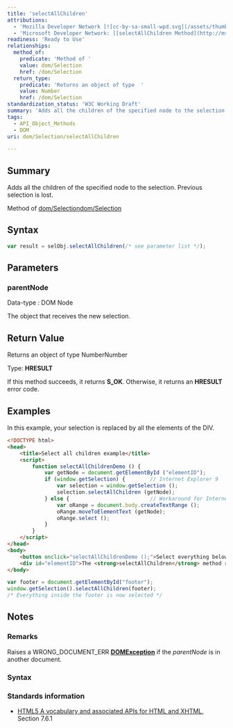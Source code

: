 ```yaml
---
title: 'selectAllChildren'
attributions:
  - 'Mozilla Developer Network [![cc-by-sa-small-wpd.svg](/assets/thumb/8/8c/cc-by-sa-small-wpd.svg/120px-cc-by-sa-small-wpd.svg.png)](http://creativecommons.org/licenses/by-sa/3.0/us/): [[Selection.selectAllChildren](https://developer.mozilla.org/en-US/docs/Web/API/Selection.selectAllChildren) Article]'
  - 'Microsoft Developer Network: [[selectAllChildren Method](http://msdn.microsoft.com/en-us/library/ie/ff975180(v=vs.85).aspx) Article]'
readiness: 'Ready to Use'
relationships:
  method_of:
    predicate: 'Method of '
    value: dom/Selection
    href: /dom/Selection
  return_type:
    predicate: 'Returns an object of type  '
    value: Number
    href: /dom/Selection
standardization_status: 'W3C Working Draft'
summary: 'Adds all the children of the specified node to the selection. Previous selection is lost.'
tags:
  - API_Object_Methods
  - DOM
uri: dom/Selection/selectAllChildren

---
```

## Summary

Adds all the children of the specified node to the selection. Previous selection is lost.

Method of [dom/Selection](/dom/Selection)[dom/Selection](/dom/Selection)

## Syntax

``` js
var result = selObj.selectAllChildren(/* see parameter list */);
```

## Parameters

### parentNode

 Data-type
:   DOM Node

 The object that receives the new selection.

## Return Value

Returns an object of type NumberNumber

Type: **HRESULT**

If this method succeeds, it returns **S\_OK**. Otherwise, it returns an **HRESULT** error code.

## Examples

In this example, your selection is replaced by all the elements of the DIV.

``` html
<!DOCTYPE html>
<head>
    <title>Select all children example</title>
    <script>
        function selectAllChildrenDemo () {
            var getNode = document.getElementById ("elementID");
            if (window.getSelection) {        // Internet Explorer 9
                var selection = window.getSelection ();
                selection.selectAllChildren (getNode);
            } else {                          // Workaround for Internet Explorer 8 & earlier
                var oRange = document.body.createTextRange ();
                oRange.moveToElementText (getNode);
                oRange.select ();
            }
        }
    </script>
</head>
<body>
    <button onclick="selectAllChildrenDemo ();">Select everything below</button>
    <div id="elementID">The <strong>selectAllChildren</strong> method replaces the current <em>selection</em> with the all the <strong>contents</strong> of the specified element (in this case a DIV).</div>
</body>
```

``` js
var footer = document.getElementById("footer");
window.getSelection().selectAllChildren(footer);
/* Everything inside the footer is now selected */
```

## Notes

### Remarks

Raises a WRONG\_DOCUMENT\_ERR [**DOMException**](/dom/DOMException) if the *parentNode* is in another document.

### Syntax

### Standards information

-   [HTML5 A vocabulary and associated APIs for HTML and XHTML](http://go.microsoft.com/fwlink/p/?linkid=221374), Section 7.6.1
